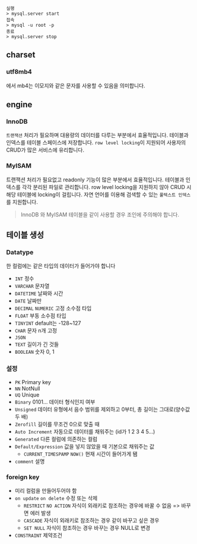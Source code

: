 ```
실행
> mysql.server start
접속
> mysql -u root -p
종료
> mysql.server stop
```
## charset
### utf8mb4
에서 mb4는 이모지와 같은 문자를 사용할 수 있음을 의미합니다.
## engine
### InnoDB
`트랜잭션` 처리가 필요하며 대용량의 데이터를 다루는 부분에서 효율적입니다. 테이블과 인덱스를 테이블 스페이스에 저장합니다. `row level locking`이 지원되어 사용자의 CRUD가 많은 서비스에 유리합니다.
### MyISAM
트랜잭션 처리가 필요없고 readonly 기능이 많은 부분에서 효율적입니다. 테이블과 인덱스를 각각 분리된 파일로 관리합니다. row level locking을 지원하지 않아 CRUD 시 해당 테이블에 locking이 걸립니다. 자연 언어를 이용해 검색할 수 있는 `풀텍스트 인덱스`를 지원합니다.
> InnoDB 와 MyISAM 테이블을 같이 사용할 경우 조인에 주의해야 합니다.
## 테이블 생성
### Datatype
한 컬럼에는 같은 타입의 데이터가 들어가야 합니다
- `INT` 정수
- `VARCHAR` 문자열
- `DATETIME` 날짜와 시간
- `DATE` 날짜만
- `DECIMAL` `NUMERIC` 고정 소수점 타입
- `FLOAT` 부동 소수점 타입
- `TINYINT` default는 -128~127
- `CHAR` 문자 n개 고정
- `JSON` 
- `TEXT` 길이가 긴 것들 
- `BOOLEAN` 숫자 0, 1
### 설정
- `PK` Primary key
- `NN` NotNull
- `UQ` Unique
- `Binary` 0101... 데이터 형식인지 여부
- `Unsigned` 데이터 유형에서 음수 범위를 제외하고 0부터, 총 길이는 그대로(양수값 두 배)
- `Zerofill` 길이를 무조건 0으로 맞출 때
- `Auto Increment` 자동으로 데이터를 채워주는 (id가 1 2 3 4 5...)
- `Generated` 다른 컬럼에 의존하는 컬럼
- `Default/Expression` 값을 넣지 않았을 때 기본으로 채워주는 값
  - `CURRENT_TIMESPAMP` `NOW()` 현재 시간이 들어가게 됌
- `comment` 설명
### foreign key
- 미리 컬럼을 만들어두어야 함
- `on update` `on delete` 수정 또는 삭제 
  - `RESTRICT` `NO ACTION` 자식이 외래키로 참조하는 경우에 바꿀 수 없음 => 바꾸면 에러 발생
  - `CASCADE` 자식이 외래키로 참조하는 경우 같이 바꾸고 싶은 경우
  - `SET NULL` 자식이 참조하는 경우 바꾸는 경우 NULL로 변경
- `CONSTRAINT` 제약조건
